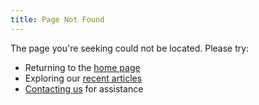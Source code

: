 ```yaml
---
title: Page Not Found
---
```

The page you're seeking could not be located. Please try:

- Returning to the [home page](/)
- Exploring our [recent articles](/articles)
- [Contacting us](/contact) for assistance
